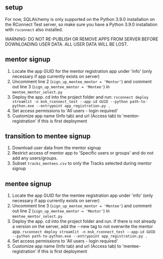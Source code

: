 ## setup
For now, SQLAlchemy is only supported on the Python 3.9.0 installation on the RConnect Test server, so make sure you have a Python 3.9.0 installation with `rsconnect` also installed.

WARNING:
DO NOT RE-PUBLISH OR REMOVE APPS FROM SERVER BEFORE DOWNLOADING USER DATA. ALL USER DATA WILL BE LOST.


## mentor signup
1. Locate the app GUID for the mentor registration app under 'info' (only necessary if app currently exists on server)
2. Uncomment line 2 (`sign_up_mentee_mentor = 'Mentor'`) and comment out line 3 (`sign_up_mentee_mentor = 'Mentee'`) in `mentee_mentor_select.py`
3. Deploy the app. cd into the project folder and run:
`rsconnect deploy streamlit -n msk_rconnect_test --app-id GUID --python path-to-python.exe --entrypoint app_registration.py .`
4. Set access permissions to 'All users - login required'
5. Customize app name (Info tab) and url (Access tab) to 'mentor-registration' if this is first deployment

## transition to mentee signup
1. Download user data from the mentor signup
2. Restrict access of mentor app to 'Specific users or groups' and do not add any users/groups.
3. Subset `tracks_mentees.csv` to only the Tracks selected during mentor signup

## mentee signup
1. Locate the app GUID for the mentee registration app under 'info' (only necessary if app currently exists on server)
2. Uncomment line 3 (`sign_up_mentee_mentor = 'Mentee'`) and comment out line 2 (`sign_up_mentee_mentor = 'Mentor'`) in `mentee_mentor_select.py`
3. Deploy the app. cd into the project folder and run. If there is not already a version on the server, add the --new tag to not overwrite the mentor app.
`rsconnect deploy streamlit -n msk_rconnect_test --app-id GUID --python path-to-python.exe --entrypoint app_registration.py .`
4. Set access permissions to 'All users - login required'
5. Customize app name (Info tab) and url (Access tab) to 'mentee-registration' if this is first deployment